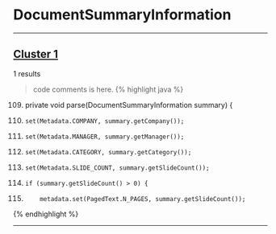 # DocumentSummaryInformation

***

## [Cluster 1](./1)
1 results
> code comments is here.
{% highlight java %}
109. private void parse(DocumentSummaryInformation summary) {
110.     set(Metadata.COMPANY, summary.getCompany());
111.     set(Metadata.MANAGER, summary.getManager());
113.     set(Metadata.CATEGORY, summary.getCategory());
114.     set(Metadata.SLIDE_COUNT, summary.getSlideCount());
115.     if (summary.getSlideCount() > 0) {
116.         metadata.set(PagedText.N_PAGES, summary.getSlideCount());
{% endhighlight %}

***

